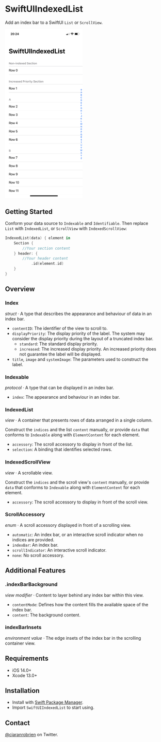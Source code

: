 # SwiftUIIndexedList

Add an index bar to a SwiftUI `List` or `ScrollView`.

<img src="Preview.png" width="256" max-width="90%" alt="Preview" />

## Getting Started

Conform your data source to `Indexable` and `Identifiable`. Then replace `List` with `IndexedList`, or `ScrollView` with `IndexedScrollView`:

```swift
IndexedList(data) { element in
    Section {
        //Your section content
    } header: {
        //Your header content
            .id(element.id)
    }
}
```

## Overview

### Index

*struct* · A type that describes the appearance and behaviour of data in an index bar.
* `contentID`: The identifier of the view to scroll to.
* `displayPriority`: The display priority of the label. The system may consider the display priority during the layout of a truncated index bar.
    * `standard`: The standard display priority.
    * `increased`: The increased display priority. An increased priority does not guarantee the label will be displayed.
* `title`, `image` and `systemImage`: The parameters used to construct the label.

### Indexable

*protocol* · A type that can be displayed in an index bar.
* `index`: The appearance and behaviour in an index bar.

### IndexedList

*view* · A container that presents rows of data arranged in a single column.

Construct the `indices` and the list `content` manually, or provide `data` that conforms to `Indexable` along with `ElementContent` for each element.
* `accessory`: The scroll accessory to display in front of the list.
* `selection`: A binding that identifies selected rows.

### IndexedScrollView

*view* · A scrollable view.

Construct the `indices` and the scroll view's `content` manually, or provide `data` that conforms to `Indexable` along with `ElementContent` for each element.
* `accessory`: The scroll accessory to display in front of the scroll view.

### ScrollAccessory

*enum* · A scroll accessory displayed in front of a scrolling view.
* `automatic`: An index bar, or an interactive scroll indicator when no indices are provided.
* `indexBar`: An index bar.
* `scrollIndicator`: An interactive scroll indicator.
* `none`: No scroll accessory.

## Additional Features

### .indexBarBackground

*view modifier* · Content to layer behind any index bar within this view.
* `contentMode`: Defines how the content fills the available space of the index bar.
* `content`: The background content.

### indexBarInsets

*environment value* · The edge insets of the index bar in the scrolling container view.

## Requirements

* iOS 14.0+
* Xcode 13.0+

## Installation

* Install with [Swift Package Manager](https://developer.apple.com/documentation/xcode/adding_package_dependencies_to_your_app).
* Import `SwiftUIIndexedList` to start using.

## Contact

[@ciaranrobrien](https://twitter.com/ciaranrobrien) on Twitter.
